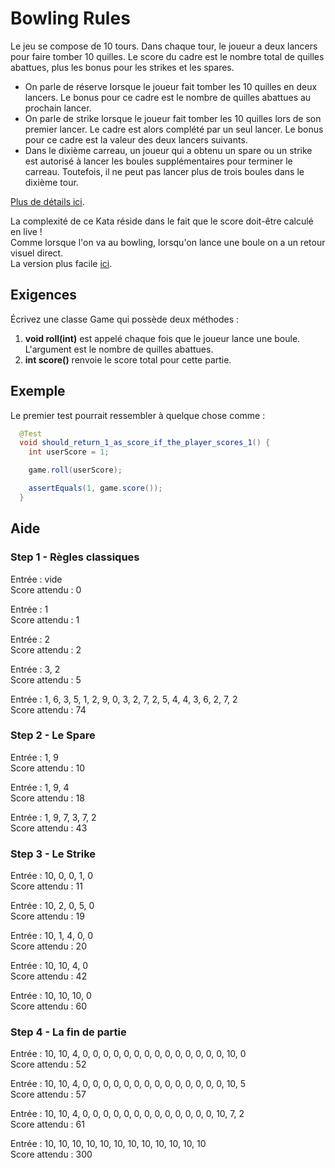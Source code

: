 # Bowling Rules

Le jeu se compose de 10 tours. Dans chaque tour, le joueur a deux lancers pour faire tomber 10 quilles. Le score du cadre est le nombre total de quilles abattues, plus les bonus pour les strikes et les spares.
 - On parle de réserve lorsque le joueur fait tomber les 10 quilles en deux lancers. Le bonus pour ce cadre est le nombre de quilles abattues au prochain lancer. 
 - On parle de strike lorsque le joueur fait tomber les 10 quilles lors de son premier lancer. Le cadre est alors complété par un seul lancer. Le bonus pour ce cadre est la valeur des deux lancers suivants. 
 - Dans le dixième carreau, un joueur qui a obtenu un spare ou un strike est autorisé à lancer les boules supplémentaires pour terminer le carreau. Toutefois, il ne peut pas lancer plus de trois boules dans le dixième tour.

[Plus de détails ici](https://www.lelooping.com/montivilliers/les-regles-du-bowling/).

La complexité de ce Kata réside dans le fait que le score doit-être calculé en live !  
Comme lorsque l'on va au bowling, lorsqu'on lance une boule on a un retour visuel direct.  
La version plus facile [ici](../BowlingGame/README.md).

## Exigences

Écrivez une classe Game qui possède deux méthodes :
1. **void roll(int)** est appelé chaque fois que le joueur lance une boule. L'argument est le nombre de quilles abattues.
2. **int score()** renvoie le score total pour cette partie.

## Exemple

Le premier test pourrait ressembler à quelque chose comme :

```java
  @Test
  void should_return_1_as_score_if_the_player_scores_1() {
    int userScore = 1;

    game.roll(userScore);

    assertEquals(1, game.score());
  }
```


## Aide

### Step 1 - Règles classiques

Entrée : vide  
Score attendu : 0

Entrée : 1  
Score attendu : 1

Entrée : 2  
Score attendu : 2

Entrée : 3, 2  
Score attendu : 5

Entrée : 1, 6, 3, 5, 1, 2, 9, 0, 3, 2, 7, 2, 5, 4, 4, 3, 6, 2, 7, 2  
Score attendu : 74

### Step 2 - Le Spare

Entrée : 1, 9  
Score attendu : 10

Entrée : 1, 9, 4  
Score attendu : 18

Entrée : 1, 9, 7, 3, 7, 2   
Score attendu : 43

### Step 3 - Le Strike

Entrée : 10, 0, 0, 1, 0   
Score attendu : 11

Entrée : 10, 2, 0, 5, 0   
Score attendu : 19

Entrée : 10, 1, 4, 0, 0   
Score attendu : 20

Entrée : 10, 10, 4, 0   
Score attendu : 42

Entrée : 10, 10, 10, 0   
Score attendu : 60

### Step 4 - La fin de partie

Entrée : 10, 10, 4, 0, 0, 0, 0, 0, 0, 0, 0, 0, 0, 0, 0, 0, 0, 10, 0  
Score attendu : 52

Entrée : 10, 10, 4, 0, 0, 0, 0, 0, 0, 0, 0, 0, 0, 0, 0, 0, 0, 10, 5  
Score attendu : 57

Entrée : 10, 10, 4, 0, 0, 0, 0, 0, 0, 0, 0, 0, 0, 0, 0, 0, 10, 7, 2  
Score attendu : 61

Entrée : 10, 10, 10, 10, 10, 10, 10, 10, 10, 10, 10, 10  
Score attendu : 300